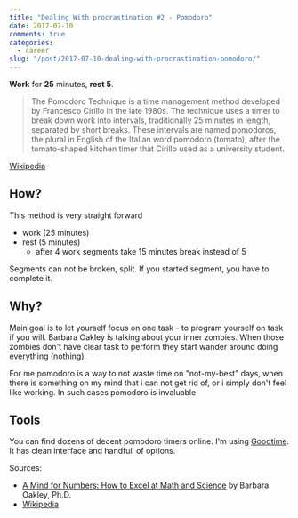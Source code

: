 ```yaml
---
title: "Dealing With procrastination #2 - Pomodoro"
date: 2017-07-10
comments: true
categories:
  - career
slug: "/post/2017-07-10-dealing-with-procrastination-pomodoro/"
---
```


**Work** for **25** minutes, **rest 5**.

> The Pomodoro Technique is a time management method developed by Francesco Cirillo in the late 1980s.
> The technique uses a timer to break down work into intervals, traditionally 25 minutes in length, separated by short breaks.
> These intervals are named pomodoros, the plural in English of the Italian word pomodoro (tomato), after the tomato-shaped kitchen timer that Cirillo used as a university student.

<!--more-->

[Wikipedia][wiki]

## How?

This method is very straight forward

- work (25 minutes)
- rest (5 minutes)
  - after 4 work segments take 15 minutes break instead of 5

Segments can not be broken, split. If you started segment, you have to complete it.

## Why?

Main goal is to let yourself focus on one task - to program yourself on task if you will.
Barbara Oakley is talking about your inner zombies. When those zombies don't have clear task to perform they start wander around doing everything (nothing).

For me pomodoro is a way to not waste time on "not-my-best" days, when there is something on my mind that i can not get rid of, or i simply don't feel like working.
In such cases pomodoro is invaluable

## Tools

You can find dozens of decent pomodoro timers online.
I'm using [Goodtime][goodtime]. It has clean interface and handfull of options.

Sources:

- [A Mind for Numbers: How to Excel at Math and Science][mind_for_number] by Barbara Oakley, Ph.D.
- [Wikipedia][wiki]

[wiki]: https://en.wikipedia.org/wiki/Pomodoro_Technique
[goodtime]: https://play.google.com/store/apps/details?id=com.apps.adrcotfas.goodtime&utm_source=global_co&utm_medium=prtnr&utm_content=Mar2515&utm_campaign=PartBadge&pcampaignid=MKT-Other-global-all-co-prtnr-py-PartBadge-Mar2515-1
[mind_for_number]: https://www.amazon.com/Mind-Numbers-Science-Flunked-Algebra/dp/039916524X
